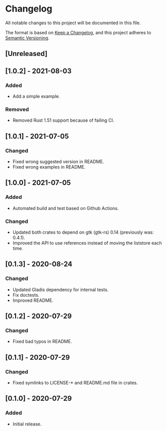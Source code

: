 # Changelog
All notable changes to this project will be documented in this file.

The format is based on [Keep a Changelog](https://keepachangelog.com/en/1.0.0/),
and this project adheres to [Semantic Versioning](https://semver.org/spec/v2.0.0.html).

## [Unreleased]

## [1.0.2] - 2021-08-03
### Added
 - Add a simple example.

### Removed
 - Removed Rust 1.51 support because of failing CI.

## [1.0.1] - 2021-07-05
### Changed
 - Fixed wrong suggested version in README.
 - Fixed wrong examples in README.

## [1.0.0] - 2021-07-05
### Added
- Automated build and test based on Github Actions.

### Changed
 - Updated both crates to depend on gtk (gtk-rs) 0.14 (previously was: 0.4.1).
 - Improved the API to use references instead of moving the liststore each time.

## [0.1.3] - 2020-08-24
### Changed
- Updated Gladis dependency for internal tests.
- Fix doctests.
- Improved README.

## [0.1.2] - 2020-07-29
### Changed
- Fixed bad typos in README.

## [0.1.1] - 2020-07-29
### Changed
- Fixed symlinks to LICENSE-\* and README.md file in crates.

## [0.1.0] - 2020-07-29
### Added
- Initial release.
